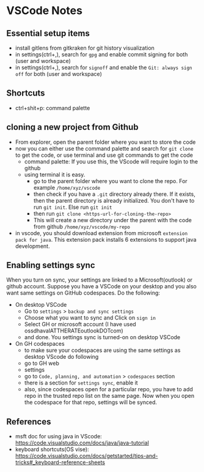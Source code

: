 # VSCode Notes

## Essential setup items
- install gitlens from gitkraken for git history visualization
- in settings(ctrl+,), search for `gpg` and enable commit signing for both (user and workspace)
- in settings(ctrl+,), search for `signoff` and enable the `Git: always sign off` for both (user and workspace)

## Shortcuts


- ctrl+shit+p: command palette

## cloning a new project from Github

- From explorer, open the parent folder where you want to store the code
- now you can either use the command palette and search for `git clone` to get the code, or use terminal and use git commands to get the code
  - command palette: If you use this, the VScode will require login to the github
  - using terminal it is easy.
    - go to the parent folder where you want to clone the repo. For example `/home/xyz/vscode`
    - then check if you have a `.git` directory already there. If it exists, then the parent directory is already initialized. You don't have to run `git init`. Else run `git init`
    - then run `git clone <https-url-for-cloning-the-repo>`
    - This will create a new directory under the parent with the code from github `/home/xyz/vscode/my-repo`
- in vscode, you should download extension from microsoft `extension pack for java`. This extension pack installs 6 extensions to support java development.

## Enabling settings sync

When you turn on sync, your settings are linked to a Microsoft(outlook) or github account. Suppose you have a VSCode on your desktop and you also want same settings on GitHub codespaces. Do the following:

- On desktop VSCode
  - Go to `settings` > `backup and sync settings`
  - Choose what you want to sync and Click on `sign in`
  - Select GH or microsoft account (I have used ossdhavalATTHERATEoutlookDOTcom)
  - and done. You settings sync is turned-on on desktop VSCode
- On GH codespaces
  - to make sure your codespaces are using the same settings as desktop VScode do following
  - go to GH web
  - settings
  - go to `Code, planning, and automation` > `codespaces` section
  - there is a section for `settings sync`, enable it
  - also, since codespaces open for a particular repo, you have to add repo in the trusted repo list on the same page. Now when you open the codespace for that repo, settings will be synced. 

## References
- msft doc for using java in VScode: https://code.visualstudio.com/docs/java/java-tutorial
- keyboard shortcuts(OS vise): https://code.visualstudio.com/docs/getstarted/tips-and-tricks#_keyboard-reference-sheets
